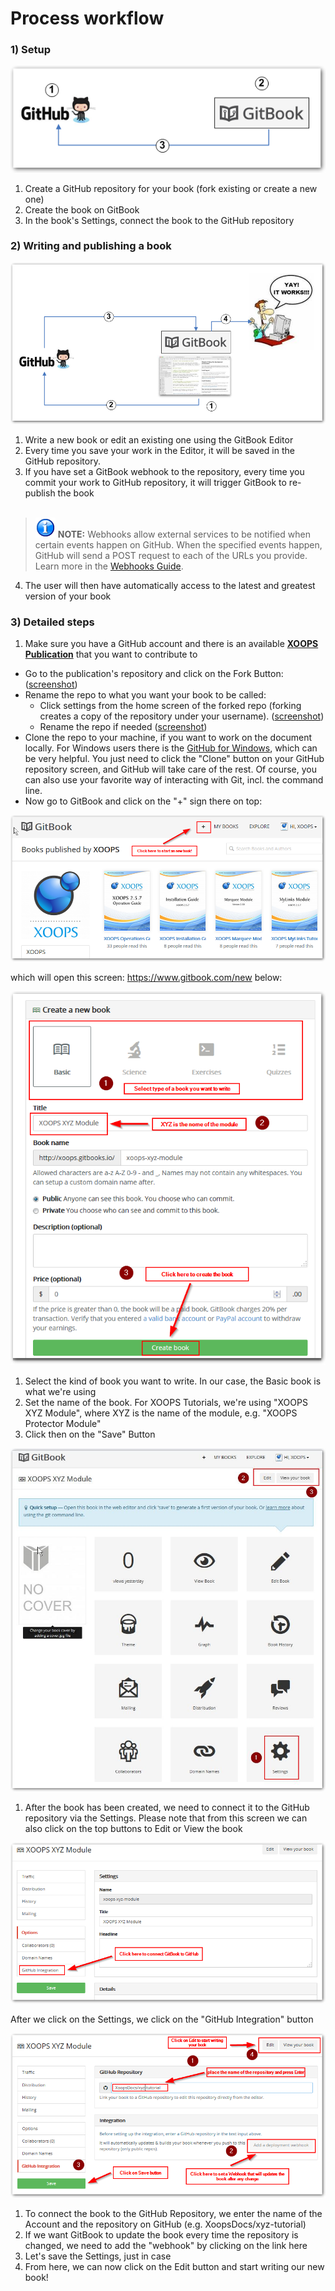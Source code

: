 # Process workflow

### 1) Setup


![image001.png](../assets/gitbook4.png)


1. Create a GitHub repository for your book (fork existing or create a new one)
2. Create the book on GitBook
3. In the book's Settings, connect the book to the GitHub repository


### 2) Writing and publishing a book


![image001.png](../assets/gitbook5.png)


1. Write a new book or edit an existing one using the GitBook Editor 
2. Every time you save your work in the Editor, it will be saved in the GitHub repository.
3. If you have set a GitBook webhook to the repository, every time you commit your work to GitHub repository, it will trigger GitBook to re-publish the book<br><br>
>![image001.png](../assets/info/info.png) **NOTE:** Webhooks allow external services to be notified when certain events happen on GitHub. When the specified events happen, GitHub will send a POST request to each of the URLs you provide. Learn more in the [Webhooks Guide](https://developer.github.com/webhooks/).
4. The user will then have automatically access to the latest and greatest version of your book

### 3) Detailed steps

1. Make sure you have a GitHub account and there is an available **[XOOPS Publication](https://github.com/XoopsDocs/)** that you want to contribute to
* Go to the publication's repository and click on the Fork Button: ([screenshot](http://mrm-screen.s3.amazonaws.com/MrMaksimizegitbookstarterkit_20140707_085000_20140707_085006.png))
* Rename the repo to what you want your book to be called:
  * Click settings from the home screen of the forked repo (forking creates a copy of the repository under your username). ([screenshot](http://mrm-screen.s3.amazonaws.com/MrMaksimizegitbookstarterkit_20140707_100321_20140707_100325.png))
  * Rename the repo if needed  ([screenshot](http://mrm-screen.s3.amazonaws.com/Options_20140707_100417_20140707_100421.png))
* Clone the repo to your machine, if you want to work on the document locally. For Windows users there is the [GitHub for Windows](https://windows.github.com/), which can be very helpful. You just need to click the "Clone" button on your GitHub repository screen, and GitHub will take care of the rest.
Of course, you can also use your favorite way of interacting with Git, incl. the command line. 
* Now go to GitBook and click on the "+" sign there on top: 

![image001.png](../assets/gitbook6_newbook.png)

which will open this screen: https://www.gitbook.com/new below:

![image001.png](../assets/gitbook6_newbook2.png)

1. Select the kind of book you want to write. In our case, the Basic book is what we're using
2. Set the name of the book. For XOOPS Tutorials, we're using "XOOPS XYZ Module", where XYZ is the name of the module, e.g. "XOOPS Protector Module"
3. Click then on the "Save" Button

![image001.png](../assets/gitbook7_settings.jpg)

1) After the book has been created, we need to connect it to the GitHub repository via the Settings. Please note that from this screen we can also click on the top buttons to Edit or View the book

![image001.png](../assets/gitbook7_settingsgithub.png)

After we click on the Settings, we click on the "GitHub Integration" button

![image001.png](../assets/gitbook7_settingsgithub2.png)

1. To connect the book to the GitHub Repository, we enter the name of the Account and the repository on GitHub (e.g. XoopsDocs/xyz-tutorial)
2. If we want GitBook to update the book every time the repository is changed, we need to add the "webhook" by clicking on the link here
3. Let's save the Settings, just in case
4. From here, we can now click on the Edit button and start writing our new book! 


